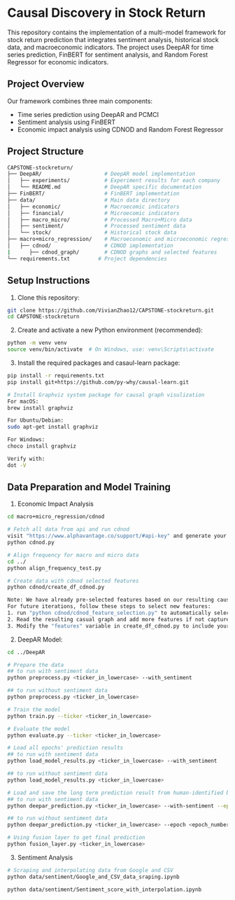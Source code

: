 # Causal Discovery in Stock Return

This repository contains the implementation of a multi-model framework for stock return prediction that integrates sentiment analysis, historical stock data, and macroeconomic indicators. The project uses DeepAR for time series prediction, FinBERT for sentiment analysis, and Random Forest Regressor for economic indicators.


## Project Overview
Our framework combines three main components:
- Time series prediction using DeepAR and PCMCI
- Sentiment analysis using FinBERT
- Economic impact analysis using CDNOD and Random Forest Regressor

## Project Structure
```bash
CAPSTONE-stockreturn/
├── DeepAR/                    # DeepAR model implementation
│   ├── experiments/           # Experiment results for each company
│   └── README.md              # DeepAR specific documentation
├── FinBERT/                   # FinBERT implementation
├── data/                      # Main data directory
│   ├── economic/              # Macroecomic indicators
│   ├── financial/             # Microecomic indicators
│   ├── macro_micro/           # Processed Macro+Micro data
│   ├── sentiment/             # Processed sentiment data
│   └── stock/                 # Historical stock data
├── macro+micro_regression/    # Macroeconomic and microeconomic regression analysis
│   ├── cdnod/                 # CDNOD implementation
|      ├── cdnod_graph/        # CDNOD graphs and selected features
└── requirements.txt         # Project dependencies
```

## Setup Instructions
1. Clone this repository:
```bash
git clone https://github.com/VivianZhao12/CAPSTONE-stockreturn.git
cd CAPSTONE-stockreturn
```

2. Create and activate a new Python environment (recommended):
```bash
python -m venv venv
source venv/bin/activate  # On Windows, use: venv\Scripts\activate
```

3. Install the required packages and casaul-learn package:
```bash
pip install -r requirements.txt
pip install git+https://github.com/py-why/causal-learn.git

# Install Graphviz system package for causal graph visulization
For macOS:
brew install graphviz

For Ubuntu/Debian:
sudo apt-get install graphviz

For Windows:
choco install graphviz

Verify with:
dot -V
```


## Data Preparation and Model Training
1. Economic Impact Analysis
```bash
cd macro+micro_regression/cdnod

# Fetch all data from api and run cdnod
visit "https://www.alphavantage.co/support/#api-key" and generate your own token, replace api_key = "" with your token in cdnod.py
python cdnod.py

# Align frequency for macro and micro data
cd ../
python align_frequency_test.py

# Create data with cdnod selected features
python cdnod/create_df_cdnod.py

Note: We have already pre-selected features based on our resulting causal graph.
For future iterations, follow these steps to select new features:
1. run "python cdnod/cdnod_feature_selection.py" to automatically select the feature, results are in causal_feature.json under /cdnod_graph
2. Read the resulting casual graph and add more features if not captured
3. Modify the "features" variable in create_df_cdnod.py to include your updated feature lists!
```

2. DeepAR Model:
```bash
cd ../DeepAR

# Prepare the data
## to run with sentiment data
python preprocess.py <ticker_in_lowercase> --with_sentiment

## to run without sentiment data
python preprocess.py <ticker_in_lowercase>

# Train the model
python train.py --ticker <ticker_in_lowercase>

# Evaluate the model
python evaluate.py --ticker <ticker_in_lowercase>

# Load all epochs' prediction results
## to run with sentiment data
python load_model_results.py <ticker_in_lowercase> --with_sentiment

## to run without sentiment data
python load_model_results.py <ticker_in_lowercase>

# Load and save the long term prediction result from human-identified best epoch
## to run with sentiment data
python deepar_prediction.py <ticker_in_lowercase> --with-sentiment --epoch <epoch_number>

## to run without sentiment data
python deepar_prediction.py <ticker_in_lowercase> --epoch <epoch_number>

# Using fusion layer to get final prediction
python fusion_layer.py <ticker_in_lowercase>
```

3. Sentiment Analysis
  ```bash
# Scraping and interpolating data from Google and CSV
python data/sentiment/Google_and_CSV_data_sraping.ipynb

python data/sentiment/Sentiment_score_with_interpolation.ipynb
```
